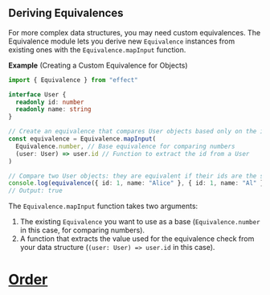 ## Deriving Equivalences

For more complex data structures, you may need custom equivalences. The Equivalence module lets you derive new `Equivalence` instances from existing ones with the `Equivalence.mapInput` function.

**Example** (Creating a Custom Equivalence for Objects)

```ts twoslash
import { Equivalence } from "effect"

interface User {
  readonly id: number
  readonly name: string
}

// Create an equivalence that compares User objects based only on the id
const equivalence = Equivalence.mapInput(
  Equivalence.number, // Base equivalence for comparing numbers
  (user: User) => user.id // Function to extract the id from a User
)

// Compare two User objects: they are equivalent if their ids are the same
console.log(equivalence({ id: 1, name: "Alice" }, { id: 1, name: "Al" }))
// Output: true
```

The `Equivalence.mapInput` function takes two arguments:

1. The existing `Equivalence` you want to use as a base (`Equivalence.number` in this case, for comparing numbers).
2. A function that extracts the value used for the equivalence check from your data structure (`(user: User) => user.id` in this case).

# [Order](https://effect.website/docs/behaviour/order/)
